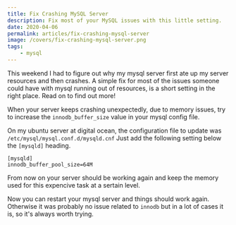 ```yaml
---
title: Fix Crashing MySQL Server 
description: Fix most of your MySQL issues with this little setting.
date: 2020-04-06
permalink: articles/fix-crashing-mysql-server
image: /covers/fix-crashing-mysql-server.png
tags:
    - mysql
---
```


This weekend I had to figure out why my mysql server first ate up my server resources and then crashes. A simple fix for most of the issues someone could have with mysql running out of resources, is a short setting in the right place. Read on to find out more!

<!-- more -->

When your server keeps crashing unexpectedly, due to memory issues, try to increase the `innodb_buffer_size` value in your mysql config file.

On my ubuntu server at digital ocean, the configuration file to update was `/etc/mysql/mysql.conf.d/mysqld.cnf` Just add the following setting below the `[mysqld]` heading.

```
[mysqld]
innodb_buffer_pool_size=64M
```

From now on your server should be working again and keep the memory used for this expencive task at a sertain level.

Now you can restart your mysql server and things should work again. Otherwise it was probably no issue related to `innodb` but in a lot of cases it is, so it's always worth trying.
